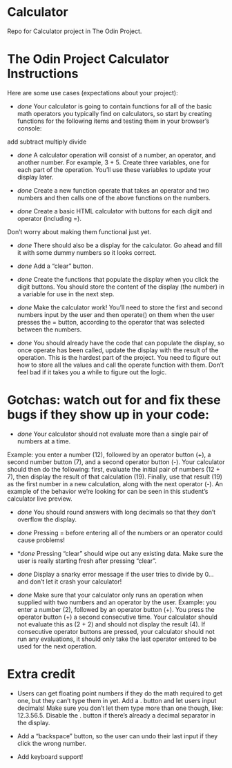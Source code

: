 # Calculator
Repo for Calculator project in The Odin Project. 


# The Odin Project Calculator Instructions

Here are some use cases (expectations about your project):

 - *done* Your calculator is going to contain functions for all of the basic math operators you typically find on calculators, so start by creating functions for the following items and testing them in your browser’s console:

add
subtract
multiply
divide

- *done* A calculator operation will consist of a number, an operator, and another number. For example, 3 + 5. Create three variables, one for each part of the operation. You’ll use these variables to update your display later.

- *done* Create a new function operate that takes an operator and two numbers and then calls one of the above functions on the numbers.

- *done* Create a basic HTML calculator with buttons for each digit and operator (including =).

Don’t worry about making them functional just yet.

- *done* There should also be a display for the calculator. Go ahead and fill it with some dummy numbers so it looks correct.

- *done* Add a “clear” button.

- *done* Create the functions that populate the display when you click the digit buttons. You should store the content of the display (the number) in a variable for use in the next step.

- *done* Make the calculator work! You’ll need to store the first and second numbers input by the user and then operate() on them when the user presses the = button, according to the operator that was selected between the numbers.

- *done* You should already have the code that can populate the display, so once operate has been called, update the display with the result of the operation.
This is the hardest part of the project. You need to figure out how to store all the values and call the operate function with them. Don’t feel bad if it takes you a while to figure out the logic.

# Gotchas: watch out for and fix these bugs if they show up in your code:

- *done* Your calculator should not evaluate more than a single pair of numbers at a time. 

Example: you enter a number (12), followed by an operator button (+), a second number button (7), and a second operator button (-). Your calculator should then do the following: first, evaluate the initial pair of numbers (12 + 7), then display the result of that calculation (19). Finally, use that result (19) as the first number in a new calculation, along with the next operator (-). An example of the behavior we’re looking for can be seen in this student’s calculator live preview.

- *done* You should round answers with long decimals so that they don’t overflow the display.

- *done* Pressing = before entering all of the numbers or an operator could cause problems!

- **done* Pressing “clear” should wipe out any existing data. Make sure the user is really starting fresh after pressing “clear”.

- *done* Display a snarky error message if the user tries to divide by 0… and don’t let it crash your calculator!

- *done* Make sure that your calculator only runs an operation when supplied with two numbers and an operator by the user. Example: you enter a number (2), followed by an operator button (+). You press the operator button (+) a second consecutive time. Your calculator should not evaluate this as (2 + 2) and should not display the result (4). If consecutive operator buttons are pressed, your calculator should not run any evaluations, it should only take the last operator entered to be used for the next operation.

# Extra credit
- Users can get floating point numbers if they do the math required to get one, but they can’t type them in yet. Add a . button and let users input decimals! Make sure you don’t let them type more than one though, like: 12.3.56.5. Disable the . button if there’s already a decimal separator in the display.
- Add a “backspace” button, so the user can undo their last input if they click the wrong number.

- Add keyboard support!